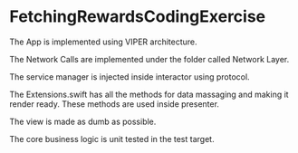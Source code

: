 # FetchingRewardsCodingExercise

The App is implemented using VIPER architecture.

The Network Calls are implemented under the folder called Network Layer.

The service manager is injected inside interactor using protocol.

The Extensions.swift has all the methods for data massaging and making it render ready. These methods are used inside presenter.

The view is made as dumb as possible.

The core business logic is unit tested in the test target.

